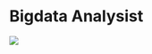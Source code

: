 # Bigdata Analysist

<a href="링크"><img src="https://img.shields.io/badge/tistory-fc704a?style=flat-square&logo=tistory&logoColor=white"/></a>
